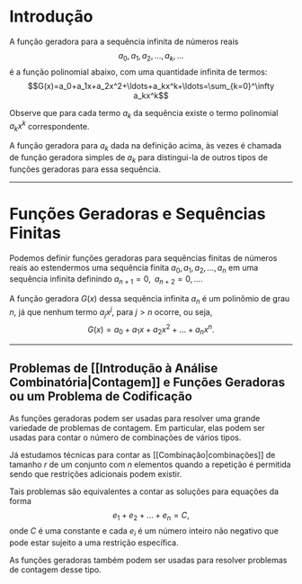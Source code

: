 # Introdução
A função geradora para a sequência infinita de números reais
$$a_0,a_1,a_2,\ldots,a_k,\ldots$$
é a função polinomial abaixo, com uma quantidade infinita de termos:
$$G(x)=a_0+a_1x+a_2x^2+\ldots+a_kx^k+\ldots=\sum_{k=0}^\infty a_kx^k$$

Observe que para cada termo $a_k$ da sequência existe o termo polinomial $a_kx^k$ correspondente.

A função geradora para ${a_k}$ dada na definição acima, às vezes é chamada de função geradora simples de ${a_k}$ para distingui-la de outros tipos de funções geradoras para essa sequência.

---
# Funções Geradoras e Sequências Finitas
Podemos definir funções geradoras para sequências finitas de números reais ao estendermos uma sequência finita $a_0,a_1,a_2,\ldots,a_n$ em uma sequência infinita definindo $a_{n+1}=0,\;\;a_{n+2}=0,\ldots$.

A função geradora $G(x)$ dessa sequência infinita ${a_n}$ é um polinômio de grau $n$, já que nenhum termo $a_jx^j$, para $j>n$ ocorre, ou seja,
$$G(x)=a_0+a_1x+a_2x^2+\ldots+a_nx^n.$$

---
## Problemas de [[Introdução à Análise Combinatória|Contagem]] e Funções Geradoras ou um Problema de Codificação
As funções geradoras podem ser usadas para resolver uma grande variedade de problemas de contagem. Em particular, elas podem ser usadas para contar o número de combinações de vários tipos.

Já estudamos técnicas para contar as [[Combinação|combinações]] de tamanho $r$ de um conjunto com $n$ elementos quando a repetição é permitida sendo que restrições adicionais podem existir.

Tais problemas são equivalentes a contar as soluções para equações da forma
$$e_1+e_2+\ldots+e_n=C,$$
onde $C$ é uma constante e cada $e_i$ é um número inteiro não negativo que pode estar sujeito a uma restrição específica.

As funções geradoras também podem ser usadas para resolver problemas de contagem desse tipo.
